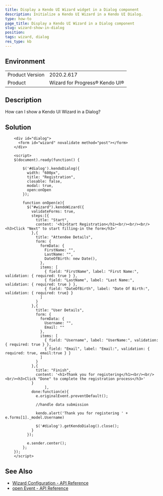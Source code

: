 ```yaml
---
title: Display a Kendo UI Wizard widget in a Dialog component
description: Initialize a Kendo UI Wizard in a Kendo UI Dialog.
type: how-to
page_title: Display a Kendo UI Wizard in a Dialog component
slug: wizard-show-in-dialog
position: 
tags: wizard, dialog
res_type: kb
---
```


## Environment
<table>
	<tbody>
		<tr>
			<td>Product Version</td>
			<td>2020.2.617</td>
		</tr>
		<tr>
			<td>Product</td>
			<td>Wizard for Progress® Kendo UI®</td>
		</tr>
	</tbody>
</table>


## Description
How can I show a Kendo UI Wizard in a Dialog?

## Solution

```dojo
    <div id="dialog">
      <form id="wizard" novalidate method="post"></form>
    </div>

    <script>
    $(document).ready(function() {

        $('#dialog').kendoDialog({
          width: "600px",
          title: "Registration",
          closable: false,
          modal: true,
          open:onOpen
        });

        function onOpen(e){
          $("#wizard").kendoWizard({
            validateForms: true,
            steps:[{
              title: "Start",
              content: '<h1>Start Registration</h1><br/><br/><br/><h3>Click "Next" to start filling-in the form</h3>'
            },{
              title: "Attendee Details",
              form: {
                formData: {
                  FirstName: "",
                  LastName: "",
                  DateOfBirth: new Date(),
                },
                items: [
                  { field: "FirstName", label: "First Name:", validation: { required: true } },
                  { field: "LastName", label: "Last Name:", validation: { required: true } },
                  { field: "DateOfBirth", label: "Date Of Birth:", validation: { required: true} }
                ]
              }
            },{
              title: "User Details",
              form: {
                formData: {
                  Username: "",
                  Email: ""
                },
                items: [
                  { field: "Username", label: "UserName:", validation: { required: true } },
                  { field: "Email", label: "Email:", validation: { required: true, email:true } }
                ]
              }
            },{
              title: "Finish",
              content: '<h1>Thank you for registering</h1><br/><br/><br/><h3>Click "Done" to complete the registration process</h3>'
            }
                  ],
            done:function(e){
              e.originalEvent.preventDefault();

              //handle data submission

              kendo.alert('Thank you for registering ' + e.forms[1]._model.Username)

              $('#dialog').getKendoDialog().close();
            }
          });

          e.sender.center();
        };
    });
    </script>
```

## See Also
* [Wizard Configuration - API Reference](https://docs.telerik.com/kendo-ui/api/javascript/ui/wizard)
* [open Event - API Reference](https://docs.telerik.com/kendo-ui/api/javascript/ui/dialog/events/open)
